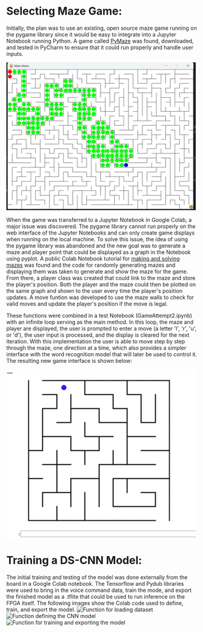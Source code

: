 # Selecting Maze Game:

Initially, the plan was to use an existing, open source maze game running on the pygame library since it would be easy to integrate into a Jupyter Notebook running Python. A game called [PyMaze](https://www.pygame.org/project/733) was found, downloaded, and tested in PyCharm to ensure that it could run properly and handle user inputs.

<img src="MazeDemo.png" alt="Game Demo" width="500"/>

When the game was transferred to a Jupyter Notebook in Google Colab, a major issue was discovered. The pygame library cannot run properly on the web interface of the Jupyter Notebooks and can only create game displays when running on the local machine. To solve this issue, the idea of using the pygame library was abandoned and the new goal was to generate a maze and player point that could be displayed as a graph in the Notebook using pyplot. A public Colab Notebook tutorial for [making and solving mazes](https://colab.research.google.com/github/norvig/pytudes/blob/main/ipynb/Maze.ipynb#scrollTo=TjIhUMKIr4HC) was found and the code for randomly generating mazes and displaying them was taken to generate and show the maze for the game. From there, a player class was created that could link to the maze and store the player's position. Both the player and the maze could then be plotted on the same graph and shown to the user every time the player's position updates. A move funtion was developed to use the maze walls to check for valid moves and update the player's position if the move is legal.

These functions were combined in a test Notebook (GameAttempt2.ipynb) with an infinite loop serving as the main method. In this loop, the maze and player are displayed, the user is prompted to enter a move (a letter 'l', 'r', 'u', or 'd'), the user input is processed, and the display is cleared for the next iteration. With this implementation the user is able to move step by step through the maze, one direction at a time, which also provides a simpler interface with the word recognition model that will later be used to control it. The resulting new game interface is shown below:

<img src="MazeDemo2.png" alt="Revised Game Demo" width="500"/>

# Training a DS-CNN Model:
The initial training and testing of the model was done externally from the board in a Google Colab notebook. The Tensorflow and Pydub libraries were used to bring in the voice command data, train the mode, and export the finished model as a .tflite that could be used to run inference on the FPGA itself. The following images show the Colab code used to define, train, and export the model.
<img src="" alt="Function for loading dataset" width="500"/>
<img src="" alt="Function defining the CNN model" width="500"/>
<img src="" alt="Function for training and exporting the model" width="500"/>
